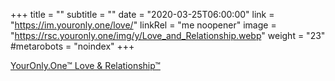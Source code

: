+++
title = ""
subtitle = ""
date = "2020-03-25T06:00:00"
link = "https://im.youronly.one/love/"
linkRel = "me noopener"
image = "https://rsc.youronly.one/img/y/Love_and_Relationship.webp"
weight = "23"
#metarobots = "noindex"
+++

<a href="https://im.youronly.one/love/" rel="me noopener" referrerpolicy="strict-origin-when-cross-origin">YourOnly.One™ Love &amp; Relationship™</a>
